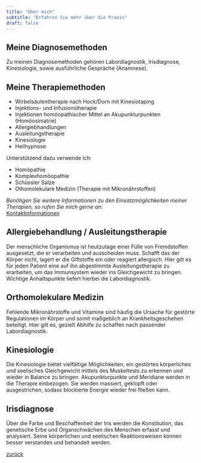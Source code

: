 ```yaml
---
title: "Über mich"
subtitle: "Erfahren Sie mehr über die Praxis"
draft: false
---
```

## Meine Diagnosemethoden

Zu meinen Diagnosemethoden gehören Labordiagnostik, Irisdiagnose, Kinesiologie, sowie ausführliche Gespräche (Anamnese).

## Meine Therapiemethoden

* Wirbelsäulentherapie nach Hock/Dorn mit Kinesiotaping
* Injektions- und Infusionstherapie
* Injektionen homöopathischer Mittel an Akupunkturpunkten (Homöosiniatrie)
* Allergiebhandlungen
* Ausleitungstherapie
* Kinesiologie
* Heilhypnose

Unterstützend dazu verwende ich:

* Homöpathie
* Komplexhomöopathie
* Schüssler Salze
* Othomolekulare Medizin (Therapie mit Mikronährstoffen)

*Benötigen Sie weitere Informationen zu den Einsatzmöglichkeiten meiner Therapien, so rufen Sie mich gerne an:* <br>
[Kontaktinformationen](/contact)

## Allergiebehandlung / Ausleitungstherapie

Der menschliche Organismus ist heutzutage einer Fülle von Fremdstoffen ausgesetzt, die er verarbeiten und ausscheiden muss.
Schafft das der Körper nicht, lagert er die Giftstoffe ein oder reagiert allergisch.
Hier gilt es für jeden Patient eine auf ihn abgestimmte Ausleitungstherapie zu erarbeiten,
um das Immunsystem wieder ins Gleichgewicht zu bringen.
Wichtige Anhaltspunkte liefert hierbei die Labordiagnostik.

## Orthomolekulare Medizin

Fehlende Mikronährstoffe und Vitamine sind häufig die Ursache für gestörte Regulationen im Körper
und somit maßgeblich an Krankheitsgeschehen beteiligt.
Hier gilt es, gezielt Abhilfe zu schaffen nach passender Labordiagnostik.

## Kinesiologie

Die Kinesiologie bietet vielfältige Möglichkeiten, ein gestörtes körperliches und seelisches Gleichgewicht
mittels des Muskeltests zu erkennen und wieder in Balance zu bringen.
Akupunkturpunkte und Meridiane werden in die Therapie einbezogen.
Sie werden massiert, geklopft oder ausgestrichen, sodass blockierte Energie wieder frei fließen kann.

## Irisdiagnose

Über die Farbe und Beschaffenheit der Iris werden die Konstitution, das genetische Erbe und Organschwächen
des Menschen erfasst und analysiert.
Seine körperlichen und seelischen Reaktionsweisen können besser verstanden und behandelt werden.

[zurück](/)
